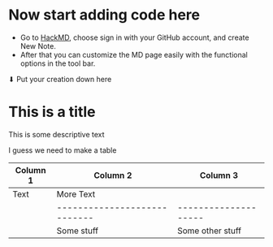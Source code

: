 # Now start adding code here
- Go to [HackMD](https://hackmd.io/), choose sign in with your GitHub account, and create New Note.
- After that you can customize the MD page easily with the functional options in the tool bar.

⬇ Put your creation down here

# This is a title

This is some descriptive text

I guess we need to make a table

| Column 1 | Column 2  |     Column 3     |
| -------- | --------- | ---------------- |
| Text     | More Text | | They said it wasn't possible | But we did it anyway | A Nested Table! | 
                         | ---------------------------- | -------------------- | --------------- |
                         | Some stuff                   | Some other stuff     |   Wow!          |